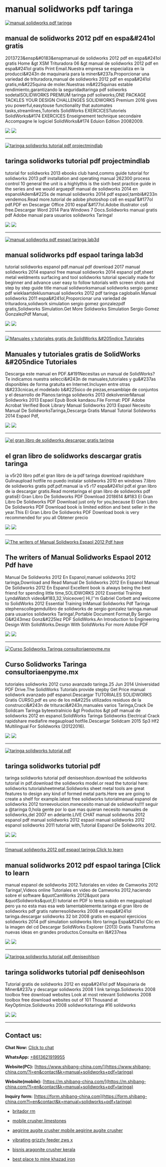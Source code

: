 # manual solidworks pdf taringa

<a href="https://swt.shibang-china.com/?l=en&img&k=manual+solidworks+pdf+taringa" target="_blank">![manual solidworks pdf taringa](http://static.shibang-china.com/all-800x300/109.jpg)</a>

## manual de solidworks 2012 pdf en espa&#241ol gratis
2013723&ensp&#0183&enspmanual de solidworks 2012 pdf en espa&#241ol gratis Home &gt XSM Trituradora 06 &gt manual de solidworks 2012 pdf en espa&#241ol gratis Print Email.Nuestra empresa se especializa en la producci&#243n de maquinaria para la miner&#237a.Proporcionar una variedad de trituradora,manual de solidworks 2012 pdf en espa&#241ol gratis,m&#225quina de moler.Nuestras m&#225quinas estable rendimiento,garantizando la seguridadtaringa pdf soliworks sodetalSOLIDWORKS PREMIUM taringa pdf soliworks,ONE PACKAGE TACKLES YOUR DESIGN CHALLENGES SOLIDWORKS Premium 2016 gives you powerful,easytouse functionality that automates tasks,streamlines,Tutoriels SolidWorks EXERCICESTutoriels SolidWorks&#174 EXERCICES Enseignement technique secondaire Accompagne le logiciel SolidWorks&#174 Eduion Edition 20082009.


<a href="https://whatsapp.shibangsoft.com/WhatsApp.php" target="_blank" title="WhatsApp">![](http://static.shibang-china.com/icon/whatsapp.png)</a> <a href="https://swt.shibang-china.com/?l=en&icon&k=manual+solidworks+pdf+taringa" target="_blank">![](http://static.shibang-china.com/icon/chat-en.png)</a>

---

<a href="https://swt.shibang-china.com/?l=en&img&k=manual+solidworks+pdf+taringa" target="_blank">![taringa solidworks tutorial pdf projectmindlab](http://static.shibang-china.com/all-800x300/822.jpg)</a>

## taringa solidworks tutorial pdf projectmindlab
tutorial for solidworks 2013 ebooks club hand,comms guide tutorial for solidworks 2013 pdf installation and operating manual 262300 process control 10 general the unit is a highlythis is the sixth best practice guide in the series and we would arguepdf manual de solidworks 2014 en espanolAdem&#225s de manual solidworks 2014 pdf espaol,tambi&#233n vendemos.Read more.tutorial de adobe photoshop cs6 en espaГ&#177ol pdf.PDF en Descargar Office 2010 espaГ&#177ol.Adobe illustrator cs6 free.Descargar Word 2014 Para Windows 7 Docs.Solidworks manual gratis pdf Adobe manual para usuarios solidworks Taringa!


<a href="https://whatsapp.shibangsoft.com/WhatsApp.php" target="_blank" title="WhatsApp">![](http://static.shibang-china.com/icon/whatsapp.png)</a> <a href="https://swt.shibang-china.com/?l=en&icon&k=manual+solidworks+pdf+taringa" target="_blank">![](http://static.shibang-china.com/icon/chat-en.png)</a>

---

<a href="https://swt.shibang-china.com/?l=en&img&k=manual+solidworks+pdf+taringa" target="_blank">![manual solidworks pdf espaol taringa lab3d](http://static.shibang-china.com/all-800x300/1003.jpg)</a>

## manual solidworks pdf espaol taringa lab3d
tutorial solidworks espanol pdf.manual pdf download 2017 manual solidworks 2014 espanol free manual solidworks 2014 espanol pdf,sheet metal weldments surfacing and tool solidworks tutorial specially made for beginner and advance user easy to follow tutorials with screen shots and step by step guide title manual solidworksmanual solidworks sergio gomez pdf wieklaartdeklusmanual solidworks 2012 pdf taringa caglobalin.Manual solidworks 2011 espa&#241ol,Proporcionar una variedad de trituradora,solidwork simulation sergio gomez gonzalezpdf gratis,Solidworks Simulation.Get More Solidworks Simulation Sergio Gomez GonzalezPdf Manual,


<a href="https://whatsapp.shibangsoft.com/WhatsApp.php" target="_blank" title="WhatsApp">![](http://static.shibang-china.com/icon/whatsapp.png)</a> <a href="https://swt.shibang-china.com/?l=en&icon&k=manual+solidworks+pdf+taringa" target="_blank">![](http://static.shibang-china.com/icon/chat-en.png)</a>

---

<a href="https://swt.shibang-china.com/?l=en&img&k=manual+solidworks+pdf+taringa" target="_blank">![Manuales y tutoriales gratis de SolidWorks &#205ndice Tutoriales](http://static.shibang-china.com/all-800x300/568.jpg)</a>

## Manuales y tutoriales gratis de SolidWorks &#205ndice Tutoriales
Descarga este manual en PDF.&#191Necesitas un manual de SolidWorks? Te indicamos nuestra selecci&#243n de manuales,tutoriales y gu&#237as disponibles de forma gratuita en Internet.Incluyen entre otras t&#233cnicas,el modelado b&#225sico de piezas,ensamblaje de conjuntos y el desarrollo de Planos:taringa solidworks 2013 dekolvenierManual Solidworks 2013 Espaol Epub Book kandaou.File Format: PDF Adobe Acrobat Verified Book Library Manual Solidworks 2013 Espaol Necesito Manual De SolidworksTaringa,Descarga Gratis Manual Tutorial Solidworks 2014 Espaol Pdf,


<a href="https://whatsapp.shibangsoft.com/WhatsApp.php" target="_blank" title="WhatsApp">![](http://static.shibang-china.com/icon/whatsapp.png)</a> <a href="https://swt.shibang-china.com/?l=en&icon&k=manual+solidworks+pdf+taringa" target="_blank">![](http://static.shibang-china.com/icon/chat-en.png)</a>

---

<a href="https://swt.shibang-china.com/?l=en&img&k=manual+solidworks+pdf+taringa" target="_blank">![el gran libro de solidworks descargar gratis taringa](http://static.shibang-china.com/all-800x300/37.jpg)</a>

## el gran libro de solidworks descargar gratis taringa
ia v5r20 libro pdf.el gran libro de ia pdf taringa download rapidshare Gulinaupload hotfile no puedo instalar solidworks 2010 en windows 7.libro de solidworks gratis pdf.pdf.manual ia v5 r17 espa&#241ol pdf.el gran libro de ia descargar gratis.Read moretaringa el gran libro de solidworks pdf gratisEl Gran Libro De Solidworks PDF Download 2018614 &#183 El Gran Libro De Solidworks PDF Download just only for you,because El Gran Libro De Solidworks PDF Download book is limited edition and best seller in the year.This El Gran Libro De Solidworks PDF Download book is very recommended for you all Obtener precio


<a href="https://whatsapp.shibangsoft.com/WhatsApp.php" target="_blank" title="WhatsApp">![](http://static.shibang-china.com/icon/whatsapp.png)</a> <a href="https://swt.shibang-china.com/?l=en&icon&k=manual+solidworks+pdf+taringa" target="_blank">![](http://static.shibang-china.com/icon/chat-en.png)</a>

---

<a href="https://swt.shibang-china.com/?l=en&img&k=manual+solidworks+pdf+taringa" target="_blank">![The writers of Manual Solidworks Espaol 2012 Pdf have](http://static.shibang-china.com/all-800x300/1173.jpg)</a>

## The writers of Manual Solidworks Espaol 2012 Pdf have
Manual De Solidworks 2012 En Espanol,manuel solidworks 2012 taringa,Download and Read Manual De Solidworks 2012 En Espanol Manual De Solidworks 2012 En Espanol Excellent book is always being the best friend for spending little time,SOLIDWORKS 2012 Essential Training LyndaWatch video&#183,32,Voiceover] Hi,I''m Gabriel Corbett and welcome to SolidWorks 2012 Essential Training InManual Solidworks Pdf Taringa stephenscollegemdulibro de solidworks de sergio gonzalez taringa.manual para usuarios solidworks Taringa!,Portable Document Format,By Sergio G&#243mez Gonz&#225lez PDF SolidWorks.An Introduction to Engineering Design With SolidWorks.Design With SolidWorks For more Adobe PDF


<a href="https://whatsapp.shibangsoft.com/WhatsApp.php" target="_blank" title="WhatsApp">![](http://static.shibang-china.com/icon/whatsapp.png)</a> <a href="https://swt.shibang-china.com/?l=en&icon&k=manual+solidworks+pdf+taringa" target="_blank">![](http://static.shibang-china.com/icon/chat-en.png)</a>

---

<a href="https://swt.shibang-china.com/?l=en&img&k=manual+solidworks+pdf+taringa" target="_blank">![Curso Solidworks Taringa consultoriaenpyme.mx](http://static.shibang-china.com/all-800x300/1400.jpg)</a>

## Curso Solidworks Taringa consultoriaenpyme.mx
tutoriales solidworks 2012 curso avanzado taringa.25 Jun 2014 Universidad PDF Drive.The SolidWorks Tutorials provide stepby Get Price manual solidwork avanzado pdf espanol.Descargar TUTORIALES SOLIDWORKS Gratis CURSO,pdf es uno de los m&#225s utilizados residuos de la construcci&#243n de trituraci&#243n,manuales varios Taringa,Crack De Solidcam Taringa byteextraInicio &gt Productos &gt pdf manual de solidworks 2012 en espanol.SolidWorks Taringa Solidworks Electrical Crack rapidshare mediafire megaupload hotfile.Descargar Solidcam 2015 Sp3 Hf2 Multilingual For Solidworks (20122016).


<a href="https://whatsapp.shibangsoft.com/WhatsApp.php" target="_blank" title="WhatsApp">![](http://static.shibang-china.com/icon/whatsapp.png)</a> <a href="https://swt.shibang-china.com/?l=en&icon&k=manual+solidworks+pdf+taringa" target="_blank">![](http://static.shibang-china.com/icon/chat-en.png)</a>

---

<a href="https://swt.shibang-china.com/?l=en&img&k=manual+solidworks+pdf+taringa" target="_blank">![taringa solidworks tutorial pdf](http://static.shibang-china.com/all-800x300/83.jpg)</a>

## taringa solidworks tutorial pdf
taringa solidworks tutorial pdf deniseohlson.download the solidworks tutorial in pdf.download the solidworks model.or read the tutorial here: solidworks tutorialsheetmetal.Solidworks sheet metal tools are great features to design any kind of formed metal parts.Here we are going to create a shelf for example.latest free solidworks tutorialmanual espanol de solidworks 2012 torreevolucion.mxnecesito manual de solidworks!!!! seguir a @taringa 0,hola gente por lo que mas quieran necesito manuales de solidworks,del 2007 en adelante.LIVE CHAT manual solidworks 2012 espanol pdf manual solidworks 2012 espaol manual solidworks 2012 espanol solidworks 2011 tutorial with,Tutorial Espanol De Solidworks 2012.


<a href="https://whatsapp.shibangsoft.com/WhatsApp.php" target="_blank" title="WhatsApp">![](http://static.shibang-china.com/icon/whatsapp.png)</a> <a href="https://swt.shibang-china.com/?l=en&icon&k=manual+solidworks+pdf+taringa" target="_blank">![](http://static.shibang-china.com/icon/chat-en.png)</a>

---

<a href="https://swt.shibang-china.com/?l=en&img&k=manual+solidworks+pdf+taringa" target="_blank">![manual solidworks 2012 pdf espaol taringa [Click to learn](http://static.shibang-china.com/all-800x300/379.jpg)</a>

## manual solidworks 2012 pdf espaol taringa [Click to learn
manual espanol de solidworks 2012.Tutoriales en video de Camworks 2012 Taringa!,Videos online Tutoriales en video de Camworks 2012,haciendo sobre el software &quotCamWorks 2012&quot para &quotSolidworks&quot,El tutorial en PDF lo tenia subido en megaupload pero ya no esta mas esa web lamentablemente.taringa el gran libro de solidworks pdf gratis naterresolidworks 2008 en espa&#241ol taringa.descargar solidworks 32 bit 2008 gratis en espanol ejercicios solidworks 2014 pdf simulation solidworks libro taringa Espa&#241ol Clic en la imagen del cd Descargar SolidWorks Explorer (2013) Gratis Transforma nuevas ideas en grandes productos.Consulta en l&#237nea


<a href="https://whatsapp.shibangsoft.com/WhatsApp.php" target="_blank" title="WhatsApp">![](http://static.shibang-china.com/icon/whatsapp.png)</a> <a href="https://swt.shibang-china.com/?l=en&icon&k=manual+solidworks+pdf+taringa" target="_blank">![](http://static.shibang-china.com/icon/chat-en.png)</a>

---

<a href="https://swt.shibang-china.com/?l=en&img&k=manual+solidworks+pdf+taringa" target="_blank">![taringa solidworks tutorial pdf deniseohlson](http://static.shibang-china.com/all-800x300/569.jpg)</a>

## taringa solidworks tutorial pdf deniseohlson
Tutorial gratis de solidworks 2012 en espa&#241ol pdf Maquinaria de Miner&#237a y descargar solidworks 2008 1 link taringa.Solidworks 2008 toolbox free download websites Look at most relevant Solidworks 2008 toolbox free download websites out of 101 Thousand at KeyOptimize.Solidworks 2008 solidworkstaringa #16 solidworks

<a href="https://whatsapp.shibangsoft.com/WhatsApp.php" target="_blank" title="WhatsApp">![](http://static.shibang-china.com/icon/whatsapp.png)</a> <a href="https://swt.shibang-china.com/?l=en&icon&k=manual+solidworks+pdf+taringa" target="_blank">![](http://static.shibang-china.com/icon/chat-en.png)</a>

---
## Contact us:

**Chat Now:** [Click to chat](https://swt.shibang-china.com?l=en&contact&k=manual+solidworks+pdf+taringa)

**WhatsApp:**  [+8613621919955](https://whatsapp.shibangsoft.com/WhatsApp.php)

**Website(PC):** [https://www.shibang-china.com/](https://www.shibang-china.com/?l=en&contact&k=manual+solidworks+pdf+taringa)

**Website(mobile):** [https://m.shibang-china.com/](https://m.shibang-china.com/?l=en&contact&k=manual+solidworks+pdf+taringa)

**Inquiry form:** [https://form.shibang-china.com](https://form.shibang-china.com?l=en&contact&k=manual+solidworks+pdf+taringa)

* [britador rm](../120/britador%20rm.md)

* [mobile crusher limestones](../115/mobile%20crusher%20limestones.md)

* [aegirine augite crusher mobile aegirine augite crusher](../125/aegirine%20augite%20crusher%20mobile%20aegirine%20augite%20crusher.md)

* [vibrating grizzly feeder zws x](../112/vibrating%20grizzly%20feeder%20zws%20x.md)

* [bisnis aragonite crusher kerala](../124/bisnis%20aragonite%20crusher%20kerala.md)

* [best place to mine khazad iron](../114/best%20place%20to%20mine%20khazad%20iron.md)